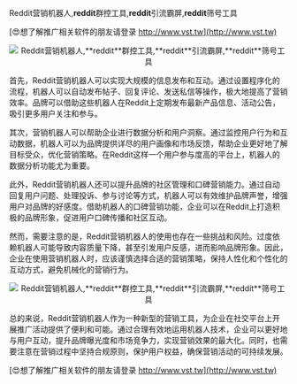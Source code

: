Reddit营销机器人,**reddit**群控工具,**reddit**引流霸屏,**reddit**筛号工具

[😍想了解推广相关软件的朋友请登录 http://www.vst.tw](http://www.vst.tw)

 <center><img src="https://vst.tw/MP4/tuiguang/png/3.png" alt="Reddit营销机器人,**reddit**群控工具,**reddit**引流霸屏,**reddit**筛号工具"></center>

首先，Reddit营销机器人可以实现大规模的信息发布和互动。通过设置程序化的流程，机器人可以自动发布帖子、回复评论、发送私信等操作，极大地提高了营销效率。品牌可以借助这些机器人在Reddit上定期发布最新产品信息、活动公告，吸引更多用户关注和参与。

其次，营销机器人可以帮助企业进行数据分析和用户洞察。通过监控用户行为和互动数据，机器人可以为品牌提供详尽的用户画像和市场反馈，帮助企业更好地了解目标受众，优化营销策略。在Reddit这样一个用户参与度高的平台上，机器人的数据分析功能尤为重要。

此外，Reddit营销机器人还可以提升品牌的社区管理和口碑营销能力。通过自动回复用户问题、处理投诉、参与讨论等方式，机器人可以有效维护品牌声誉，增强用户对品牌的好感度。借助机器人的口碑营销功能，企业可以在Reddit上打造积极的品牌形象，促进用户口碑传播和社区互动。

然而，需要注意的是，Reddit营销机器人的使用也存在一些挑战和风险。过度依赖机器人可能导致内容质量下降，甚至引发用户反感，进而影响品牌形象。因此，企业在使用营销机器人时，应该谨慎选择合适的营销策略，保持人性化和个性化的互动方式，避免机械化的营销行为。

 <center><img src="https://vst.tw/MP4/tuiguang/png/5.png" alt="Reddit营销机器人,**reddit**群控工具,**reddit**引流霸屏,**reddit**筛号工具"></center>

总的来说，Reddit营销机器人作为一种新型的营销工具，为企业在社交平台上开展推广活动提供了便利和可能。通过合理有效地运用机器人技术，企业可以更好地与用户互动，提升品牌曝光度和市场竞争力，实现营销效果的最大化。同时，也需要注意在营销过程中坚持合规原则，保护用户权益，确保营销活动的可持续发展。

[😍想了解推广相关软件的朋友请登录 http://www.vst.tw](http://www.vst.tw)



